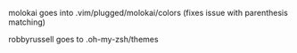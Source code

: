 molokai goes into .vim/plugged/molokai/colors (fixes issue with parenthesis matching)  
  
robbyrussell goes to .oh-my-zsh/themes
